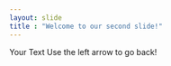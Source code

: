 ```yaml
---
layout: slide
title : "Welcome to our second slide!"
---
```

Your Text
Use the left arrow to go back!
